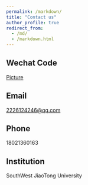 ```yaml
---
permalink: /markdown/
title: "Contact us"
author_profile: true
redirect_from: 
  - /md/
  - /markdown.html
---
```


## Wechat Code
[Picture](../images/wechat.jpg)

## Email
2226124246@qq.com

## Phone
18021360163

## Institution
SouthWest JiaoTong University
